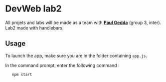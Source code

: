# DevWeb lab2
All projets and labs will be made as a team with <a href = "https://github.com/pauloo18/">**Paul Gedda**</a> (group 3, inter).
Lab2 made with handlebars.
## Usage 
To launch the app, make sure you are in the folder containing ```app.js```.

In the command prompt, enter the following command :
```js
   npm start
